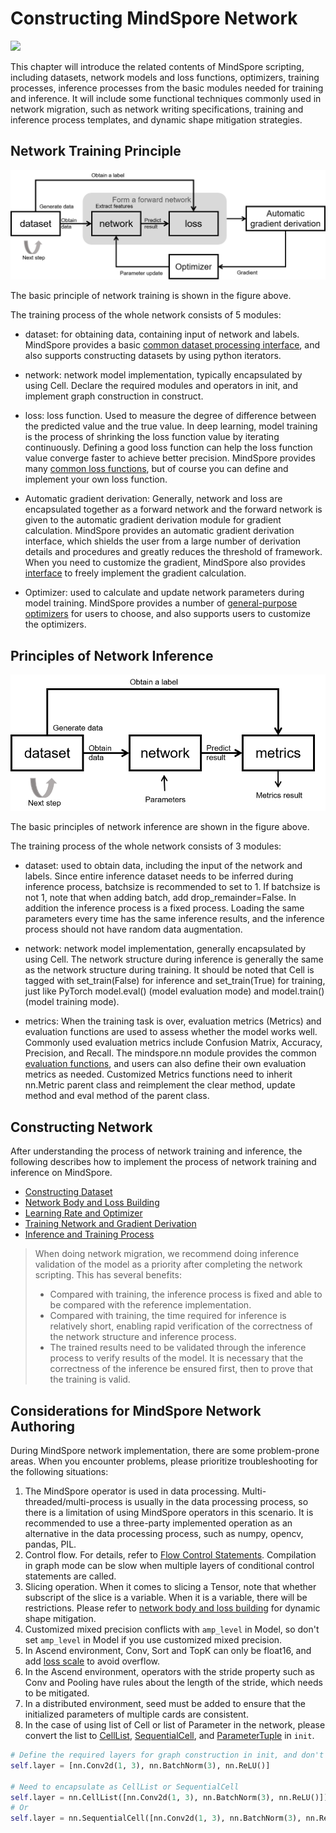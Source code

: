 # Constructing MindSpore Network

<a href="https://gitee.com/mindspore/docs/blob/master/docs/mindspore/source_en/migration_guide/model_development/model_development.md" target="_blank"><img src="https://mindspore-website.obs.cn-north-4.myhuaweicloud.com/website-images/master/resource/_static/logo_source_en.png"></a>

This chapter will introduce the related contents of MindSpore scripting, including datasets, network models and loss functions, optimizers, training processes, inference processes from the basic modules needed for training and inference. It will include some functional techniques commonly used in network migration, such as network writing specifications, training and inference process templates, and dynamic shape mitigation strategies.

## Network Training Principle

![train_procession.png](./images/train_procession.png)

The basic principle of network training is shown in the figure above.

The training process of the whole network consists of 5 modules:

- dataset: for obtaining data, containing input of network and labels. MindSpore provides a basic [common dataset processing interface](https://www.mindspore.cn/docs/en/master/api_python/mindspore.dataset.html), and also supports constructing datasets by using python iterators.

- network: network model implementation, typically encapsulated by using Cell. Declare the required modules and operators in init, and implement graph construction in construct.

- loss: loss function. Used to measure the degree of difference between the predicted value and the true value. In deep learning, model training is the process of shrinking the loss function value by iterating continuously. Defining a good loss function can help the loss function value converge faster to achieve better precision. MindSpore provides many [common loss functions](https://www.mindspore.cn/docs/en/master/api_python/mindspore.nn.html#loss-function), but of course you can define and implement your own loss function.

- Automatic gradient derivation: Generally, network and loss are encapsulated together as a forward network and the forward network is given to the automatic gradient derivation module for gradient calculation. MindSpore provides an automatic gradient derivation interface, which shields the user from a large number of derivation details and procedures and greatly reduces the threshold of framework. When you need to customize the gradient, MindSpore also provides [interface](https://mindspore.cn/tutorials/zh-CN/master/advanced/modules/layer.html#自定义cell的反向) to freely implement the gradient calculation.

- Optimizer: used to calculate and update network parameters during model training. MindSpore provides a number of [general-purpose optimizers](https://www.mindspore.cn/docs/en/master/api_python/mindspore.nn.html#optimizer) for users to choose, and also supports users to customize the optimizers.

## Principles of Network Inference

![evaluation_procession.png](./images/evaluation_procession.png)

The basic principles of network inference are shown in the figure above.

The training process of the whole network consists of 3 modules:

- dataset: used to obtain data, including the input of the network and labels. Since entire inference dataset needs to be inferred during inference process, batchsize is recommended to set to 1. If batchsize is not 1, note that when adding batch, add drop_remainder=False. In addition the inference process is a fixed process. Loading the same parameters every time has the same inference results, and the inference process should not have random data augmentation.

- network: network model implementation, generally encapsulated by using Cell. The network structure during inference is generally the same as the network structure during training. It should be noted that Cell is tagged with set_train(False) for inference and set_train(True) for training, just like PyTorch model.eval() (model evaluation mode) and model.train() (model training mode).

- metrics: When the training task is over, evaluation metrics (Metrics) and evaluation functions are used to assess whether the model works well. Commonly used evaluation metrics include Confusion Matrix, Accuracy, Precision, and Recall. The mindspore.nn module provides the common [evaluation functions](https://www.mindspore.cn/docs/en/master/api_python/mindspore.train.html#evaluation-metrics), and users can also define their own evaluation metrics as needed. Customized Metrics functions need to inherit nn.Metric parent class and reimplement the clear method, update method and eval method of the parent class.

## Constructing Network

After understanding the process of network training and inference, the following describes how to implement the process of network training and inference on MindSpore.

- [Constructing Dataset](https://www.mindspore.cn/docs/en/master/migration_guide/model_development/dataset.html)
- [Network Body and Loss Building](https://www.mindspore.cn/docs/en/master/migration_guide/model_development/model_and_loss.html)
- [Learning Rate and Optimizer](https://www.mindspore.cn/docs/en/master/migration_guide/model_development/learning_rate_and_optimizer.html)
- [Training Network and Gradient Derivation](https://www.mindspore.cn/docs/en/master/migration_guide/model_development/training_and_gradient.html)
- [Inference and Training Process](https://www.mindspore.cn/docs/en/master/migration_guide/model_development/training_and_evaluation_procession.html)

> When doing network migration, we recommend doing inference validation of the model as a priority after completing the network scripting. This has several benefits:
>
> - Compared with training, the inference process is fixed and able to be compared with the reference implementation.
> - Compared with training, the time required for inference is relatively short, enabling rapid verification of the correctness of the network structure and inference process.
> - The trained results need to be validated through the inference process to verify results of the model. It is necessary that the correctness of the inference be ensured first, then to prove that the training is valid.

## Considerations for MindSpore Network Authoring

During MindSpore network implementation, there are some problem-prone areas. When you encounter problems, please prioritize troubleshooting for the following situations:

1. The MindSpore operator is used in data processing. Multi-threaded/multi-process is usually in the data processing process, so there is a limitation of using MindSpore operators in this scenario. It is recommended to use a three-party implemented operation as an alternative in the data processing process, such as numpy, opencv, pandas, PIL.
2. Control flow. For details, refer to [Flow Control Statements](https://www.mindspore.cn/tutorials/experts/en/master/network/control_flow.html). Compilation in graph mode can be slow when multiple layers of conditional control statements are called.
3. Slicing operation. When it comes to slicing a Tensor, note that whether subscript of the slice is a variable. When it is a variable, there will be restrictions. Please refer to [network body and loss building](https://www.mindspore.cn/docs/en/master/migration_guide/model_development/model_and_loss.html) for dynamic shape mitigation.
4. Customized mixed precision conflicts with `amp_level` in Model, so don't set `amp_level` in Model if you use customized mixed precision.
5. In Ascend environment, Conv, Sort and TopK can only be float16, and add [loss scale](https://www.mindspore.cn/tutorials/zh-CN/master/advanced/mixed_precision.html) to avoid overflow.
6. In the Ascend environment, operators with the stride property such as Conv and Pooling have rules about the length of the stride, which needs to be mitigated.
7. In a distributed environment, seed must be added to ensure that the initialized parameters of multiple cards are consistent.
8. In the case of using list of Cell or list of Parameter in the network, please convert the list to [CellList](https://www.mindspore.cn/docs/en/master/api_python/nn/mindspore.nn.CellList.html), [SequentialCell](https://www.mindspore.cn/docs/en/master/api_python/nn/mindspore.nn.SequentialCell.html), and [ParameterTuple](https://www.mindspore.cn/docs/en/master/api_python/mindspore/mindspore.ParameterTuple.html) in `init`.

```python
# Define the required layers for graph construction in init, and don't write it like this
self.layer = [nn.Conv2d(1, 3), nn.BatchNorm(3), nn.ReLU()]

# Need to encapsulate as CellList or SequentialCell
self.layer = nn.CellList([nn.Conv2d(1, 3), nn.BatchNorm(3), nn.ReLU()])
# Or
self.layer = nn.SequentialCell([nn.Conv2d(1, 3), nn.BatchNorm(3), nn.ReLU()])
```
